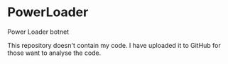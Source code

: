 # PowerLoader
Power Loader botnet

This repository doesn't contain my code. I have uploaded it to GitHub for those want to analyse the code.
